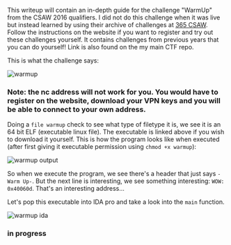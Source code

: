 This writeup will contain an in-depth guide for the challenge "WarmUp" from the CSAW 2016 qualifiers. I did not do this challenge when it was live but instead learned by using their archive of challenges at [365 CSAW](https://365.csaw.io/). Follow the instructions on the website if you want to register and try out these challenges yourself. It contains challenges from previous years that you can do yourself! Link is also found on the my main CTF repo.

This is what the challenge says:

![warmup](https://user-images.githubusercontent.com/41026969/50432982-6644ff00-08a3-11e9-8620-b93ddd847117.png)

### Note: the nc address will not work for you. You would have to register on the website, download your VPN keys and you will be able to connect to your own address. 

Doing a ```file warmup``` check to see what type of filetype it is, we see it is an 64 bit ELF (executable linux file). The executable is linked above if you wish to download it yourself. This is how the program looks like when executed (after first giving it executable permission using ```chmod +x warmup```):

![warmup output](https://user-images.githubusercontent.com/41026969/50433220-a062d080-08a4-11e9-97ba-78a678393f16.png)

So when we execute the program, we see there's a header that just says ```-Warm Up-```. But the next line is interesting, we see something interesting: ```WOW: 0x40060d```. That's an interesting address...


Let's pop this executable into IDA pro and take a look into the ```main``` function.

![warmup ida](https://user-images.githubusercontent.com/41026969/50433411-069c2300-08a6-11e9-8f56-ef023af9ce54.png)

### in progress
